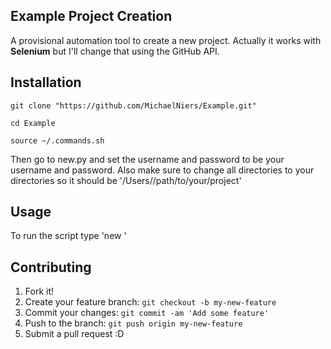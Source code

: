## Example Project Creation

A provisional automation tool to create a new project.
Actually it works with __Selenium__ but I'll change that using the GitHub API.

## Installation

`git clone "https://github.com/MichaelNiers/Example.git"`


`cd Example`


`source ~/.commands.sh`

Then go to new.py and set the username and password to be your username and password.
Also make sure to change all directories to your directories so it should be '/Users/<your username>/path/to/your/project'

## Usage

To run the script type 'new <name of your folder>'

## Contributing

1. Fork it!
2. Create your feature branch: `git checkout -b my-new-feature`
3. Commit your changes: `git commit -am 'Add some feature'`
4. Push to the branch: `git push origin my-new-feature`
5. Submit a pull request :D
